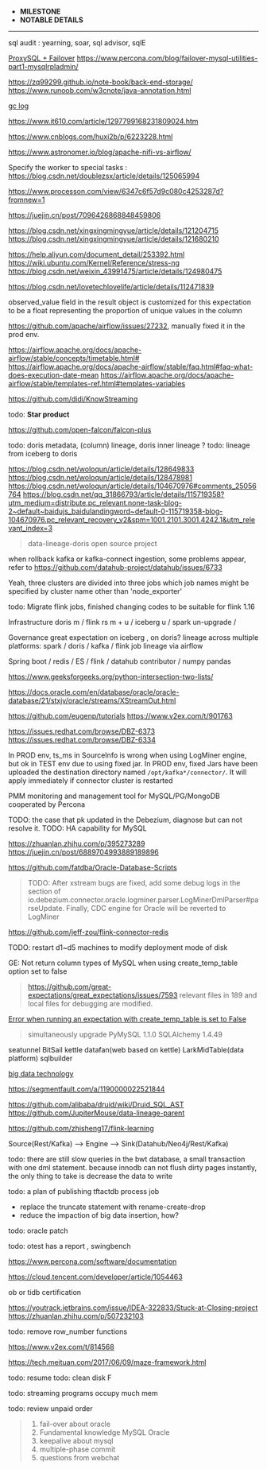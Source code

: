 * **MILESTONE** 
* **NOTABLE DETAILS**
***************************************************************************************************************************************************************************************************
sql audit : yearning, soar, sql advisor, sqlE

[ProxySQL + Failover](https://proxysql.com/documentation/Frequently-Asked-Questions/)
https://www.percona.com/blog/failover-mysql-utilities-part1-mysqlrpladmin/

https://zq99299.github.io/note-book/back-end-storage/
https://www.runoob.com/w3cnote/java-annotation.html

[gc log](https://www.cnblogs.com/wuzhenzhao/p/12486840.html)

https://www.it610.com/article/1297799168231809024.htm

https://www.cnblogs.com/huxi2b/p/6223228.html

https://www.astronomer.io/blog/apache-nifi-vs-airflow/

Specify the worker to special tasks : https://blog.csdn.net/doublezsx/article/details/125065994 

https://www.processon.com/view/6347c6f57d9c080c4253287d?fromnew=1

https://juejin.cn/post/7096426868848459806

https://blog.csdn.net/xingxingmingyue/article/details/121204715
https://blog.csdn.net/xingxingmingyue/article/details/121680210

https://help.aliyun.com/document_detail/253392.html
https://wiki.ubuntu.com/Kernel/Reference/stress-ng
https://blog.csdn.net/weixin_43991475/article/details/124980475

https://blog.csdn.net/lovetechlovelife/article/details/112471839

observed_value field in the result object is customized for this expectation to be a float representing the proportion of unique values in the column

https://github.com/apache/airflow/issues/27232, manually fixed it in the prod env.

https://airflow.apache.org/docs/apache-airflow/stable/concepts/timetable.html#
https://airflow.apache.org/docs/apache-airflow/stable/faq.html#faq-what-does-execution-date-mean
https://airflow.apache.org/docs/apache-airflow/stable/templates-ref.html#templates-variables

https://github.com/didi/KnowStreaming

todo: **Star product**

https://github.com/open-falcon/falcon-plus

todo: doris metadata, (column) lineage, doris inner lineage ?
todo: lineage from iceberg to doris

https://blog.csdn.net/woloqun/article/details/128649833
https://blog.csdn.net/woloqun/article/details/128478981
https://blog.csdn.net/woloqun/article/details/104670976#comments_25056764
https://blog.csdn.net/qq_31866793/article/details/115719358?utm_medium=distribute.pc_relevant.none-task-blog-2~default~baidujs_baidulandingword~default-0-115719358-blog-104670976.pc_relevant_recovery_v2&spm=1001.2101.3001.4242.1&utm_relevant_index=3

> data-lineage-doris open source project

when rollback kafka or kafka-connect ingestion, some problems appear, refer to https://github.com/datahub-project/datahub/issues/6733 

Yeah, three clusters are divided into three jobs which job names might be specified by cluster name other than 'node_exporter'

todo: Migrate flink jobs, finished changing codes to be suitable for flink 1.16 

Infrastructure
doris m / flink rs m + u / iceberg u / spark un-upgrade / 

Governance
great expectation on iceberg , on doris?
lineage across multiple platforms: spark / doris / kafka / flink 
job lineage via airflow 

Spring boot / redis / ES / flink / datahub contributor / numpy pandas

https://www.geeksforgeeks.org/python-intersection-two-lists/

https://docs.oracle.com/en/database/oracle/oracle-database/21/stxjv/oracle/streams/XStreamOut.html

https://github.com/eugenp/tutorials
https://www.v2ex.com/t/901763

https://issues.redhat.com/browse/DBZ-6373
https://issues.redhat.com/browse/DBZ-6334

In PROD env, ts_ms in SourceInfo is wrong when using LogMiner engine, but ok in TEST env due to using fixed jar.
In PROD env, fixed Jars have been uploaded the destination directory named `/opt/kafka*/connector/`. It will apply immediately if connector cluster is restarted

PMM monitoring and management tool for MySQL/PG/MongoDB cooperated by Percona

TODO: the case that pk updated in the Debezium, diagnose but can not resolve it.
TODO: HA capability for MySQL

https://zhuanlan.zhihu.com/p/395273289
https://juejin.cn/post/6889704993889189896

https://github.com/fatdba/Oracle-Database-Scripts

> TODO: After xstream bugs are fixed, add some debug logs in the section of io.debezium.connector.oracle.logminer.parser.LogMinerDmlParser#parseUpdate.
> Finally, CDC engine for Oracle will be reverted to LogMiner 

https://github.com/jeff-zou/flink-connector-redis

TODO: restart d1~d5 machines to modify deployment mode of disk

GE: Not return column types of MySQL when using create_temp_table option set to false
> https://github.com/great-expectations/great_expectations/issues/7593
> relevant files in 189 and local files for debugging are modified. 

[Error when running an expectation with create_temp_table is set to False](https://github.com/great-expectations/great_expectations/issues/8325)
> simultaneously upgrade PyMySQL 1.1.0 SQLAlchemy 1.4.49

seatunnel BitSail kettle datafan(web based on kettle) LarkMidTable(data platform) sqlbuilder

[big data technology](https://github.com/fancyChuan/bigdata-hub)

https://segmentfault.com/a/1190000022521844

https://github.com/alibaba/druid/wiki/Druid_SQL_AST
https://github.com/JupiterMouse/data-lineage-parent

https://github.com/zhisheng17/flink-learning

Source(Rest/Kafka) --> Engine --> Sink(Datahub/Neo4j/Rest/Kafka)

todo: there are still slow queries in the bwt database, a small transaction with one dml statement.
because innodb can not flush dirty pages instantly, the only thing to take is decrease the data to write

todo: a plan of publishing tftactdb process job
* replace the truncate statement with rename-create-drop
* reduce the impaction of big data insertion, how?

todo: oracle patch

todo: otest has a report , swingbench

https://www.percona.com/software/documentation

https://cloud.tencent.com/developer/article/1054463

ob or tidb certification 

https://youtrack.jetbrains.com/issue/IDEA-322833/Stuck-at-Closing-project
https://zhuanlan.zhihu.com/p/507232103

todo: remove row_number functions

https://www.v2ex.com/t/814568

https://tech.meituan.com/2017/06/09/maze-framework.html

todo: resume
todo: clean disk F

todo: streaming programs occupy much mem

todo: review unpaid order


>1. fail-over about oracle 
>2. Fundamental knowledge MySQL Oracle
>3. keepalive about mysql
>4. multiple-phase commit
>5. questions from webchat
